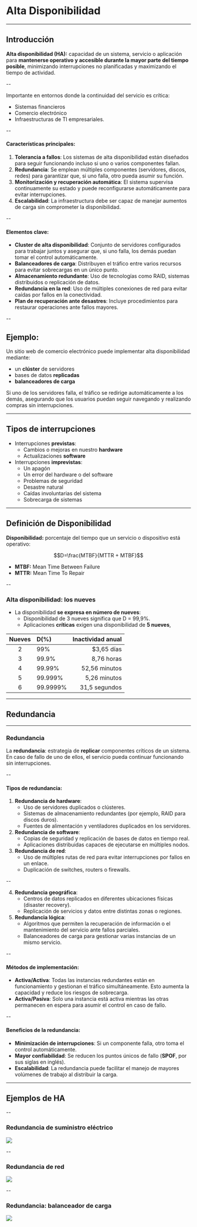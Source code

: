 
<!-- .slide: data-background="#2C3E50" -->

# Alta Disponibilidad

---

## Introducción


 **Alta disponibilidad (HA):** capacidad de un sistema, servicio o aplicación para **mantenerse operativo y accesible durante la mayor parte del tiempo posible**, minimizando interrupciones no planificadas y maximizando el tiempo de actividad. 

--

Importante en entornos donde la continuidad del servicio es crítica:
- Sistemas financieros
- Comercio electrónico
- Infraestructuras de TI empresariales.

--

#### Características principales:

1. **Tolerancia a fallos**: Los sistemas de alta disponibilidad están diseñados para seguir funcionando incluso si uno o varios componentes fallan.
2. **Redundancia**: Se emplean múltiples componentes (servidores, discos, redes) para garantizar que, si uno falla, otro pueda asumir su función.
3. **Monitorización y recuperación automática**: El sistema supervisa continuamente su estado y puede reconfigurarse automáticamente para evitar interrupciones.
4. **Escalabilidad**: La infraestructura debe ser capaz de manejar aumentos de carga sin comprometer la disponibilidad.

--

#### Elementos clave:

- **Cluster de alta disponibilidad**: Conjunto de servidores configurados para trabajar juntos y asegurar que, si uno falla, los demás puedan tomar el control automáticamente.
- **Balanceadores de carga**: Distribuyen el tráfico entre varios recursos para evitar sobrecargas en un único punto.
- **Almacenamiento redundante**: Uso de tecnologías como RAID, sistemas distribuidos o replicación de datos.
- **Redundancia en la red**: Uso de múltiples conexiones de red para evitar caídas por fallos en la conectividad.
- **Plan de recuperación ante desastres**: Incluye procedimientos para restaurar operaciones ante fallos mayores.


--

## Ejemplo:

Un sitio web de comercio electrónico puede implementar alta disponibilidad mediante:

- un **clúster** de servidores
- bases de datos **replicadas**
- **balanceadores de carga**

Si uno de los servidores falla, el tráfico se redirige automáticamente a los demás, asegurando que los usuarios puedan seguir navegando y realizando compras sin interrupciones.


---

## Tipos de interrupciones

* Interrupciones **previstas**:
	* Cambios o mejoras en nuestro **hardware**
	* Actualizaciones **software**  	
* Interrupciones **imprevistas**:
	* Un apagón
	* Un error del hardware o del software
	* Problemas de seguridad
	* Desastre natural
	* Caídas involuntarias del sistema
	* Sobrecarga de sistemas

---


## Definición de Disponibilidad

**Disponibilidad:** porcentaje del tiempo que un servicio o dispositivo está operativo:

$$D=\frac{MTBF}{MTTR + MTBF}$$

* **MTBF:** Mean Time Between Failure
* **MTTR:** Mean Time To Repair

--

### Alta disponibilidad: los nueves

* La disponibilidad **se expresa en número de nueves**: 
	* Disponibilidad de 3 nueves significa que D = 99,9%. 
	* Aplicaciones **críticas** exigen una disponibilidad de **5 nueves**, 
		

| Nueves |    D(%)      |  Inactividad anual |
|:------:|:-------------|------------------:|
| 2 | 99% | $3,65 días |
| 3 | 99.9% |   8,76 horas |
| 4 | 99.99%|    52,56 minutos |
| 5 | 99.999% |    5,26 minutos|
| 6 | 99.9999% |    31,5 segundos |


---

## Redundancia 

---

### Redundancia

La **redundancia**: estrategia de **replicar** componentes críticos de un sistema.
En caso de fallo de uno de ellos, el servicio pueda continuar funcionando sin interrupciones. 

--

#### Tipos de redundancia:

1. **Redundancia de hardware**:    
    - Uso de servidores duplicados o clústeres.
    - Sistemas de almacenamiento redundantes (por ejemplo, RAID para discos duros).
    - Fuentes de alimentación y ventiladores duplicados en los servidores.
2. **Redundancia de software**:    
    - Copias de seguridad y replicación de bases de datos en tiempo real.
    - Aplicaciones distribuidas capaces de ejecutarse en múltiples nodos.
3. **Redundancia de red**:    
    - Uso de múltiples rutas de red para evitar interrupciones por fallos en un enlace.
    - Duplicación de switches, routers o firewalls.

--

4. **Redundancia geográfica**:    
    - Centros de datos replicados en diferentes ubicaciones físicas (disaster recovery).
    - Replicación de servicios y datos entre distintas zonas o regiones.
5. **Redundancia lógica**:    
    - Algoritmos que permiten la recuperación de información o el mantenimiento del servicio ante fallos parciales.
    - Balanceadores de carga para gestionar varias instancias de un mismo servicio.

--

#### Métodos de implementación:

- **Activa/Activa**: Todas las instancias redundantes están en funcionamiento y gestionan el tráfico simultáneamente. Esto aumenta la capacidad y reduce los riesgos de sobrecarga.
- **Activa/Pasiva**: Solo una instancia está activa mientras las otras permanecen en espera para asumir el control en caso de fallo.

--

#### Beneficios de la redundancia:

- **Minimización de interrupciones**: Si un componente falla, otro toma el control automáticamente.
- **Mayor confiabilidad**: Se reducen los puntos únicos de fallo (**SPOF**, por sus siglas en inglés).
- **Escalabilidad**: La redundancia puede facilitar el manejo de mayores volúmenes de trabajo al distribuir la carga.

---

##  Ejemplos de HA

--

### Redundancia de suministro eléctrico

![](img/HA_suministro_electrico.png)<!-- .element width="80%" -->

--

### Redundancia de red

![](img/HA_red.png)<!-- .element width="80%" -->

--

### Redundancia: balanceador de carga

![](img/HA_balanceador.png)<!-- .element width="80%" -->
